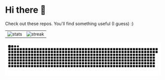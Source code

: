 # Hi there 👋
Check out these repos. You'll find something useful (I guess) :)

<table>
  <tr>
    <td><img src="https://github-readme-stats.vercel.app/api?username=Symbian-Bro&show_icons=true&theme=radical" alt="stats" height="200"/></td>
    <td><img src="https://github-readme-streak-stats-eight.vercel.app/?user=Symbian-Bro&theme=radical" alt="streak" height="200"/></td>
  </tr>
</table>

![Snake animation](https://github.com/Symbian-Bro/snk/blob/output/github-contribution-grid-snake.svg)
